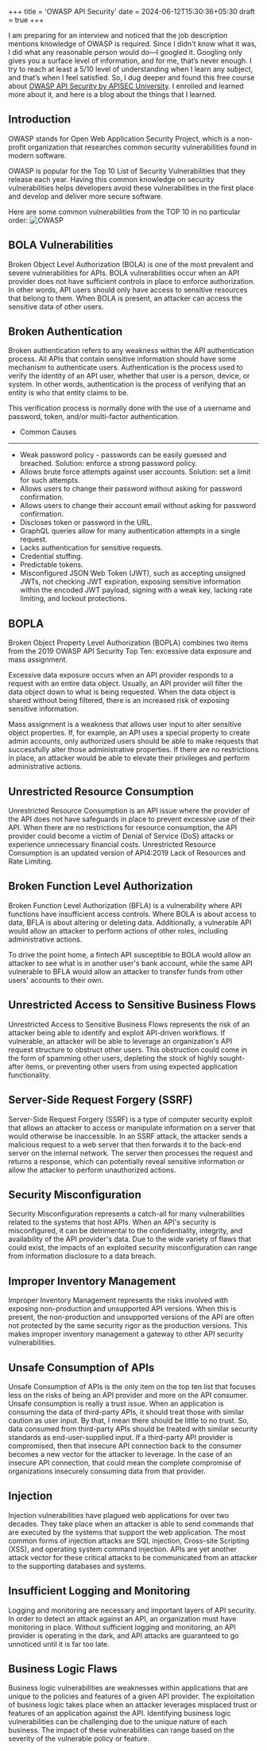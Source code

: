 +++
title = 'OWASP API Security'
date = 2024-06-12T15:30:36+05:30
draft = true
+++

I am preparing for an interview and noticed that the job description mentions knowledge of OWASP is required. Since I didn't know what it was, I did what any reasonable person would do—I googled it. Googling only gives you a surface level of information, and for me, that’s never enough. I try to reach at least a 5/10 level of understanding when I learn any subject, and that’s when I feel satisfied. So, I dug deeper and found this free course about [OWASP API Security by APISEC University](https://university.apisec.ai/products/owasp-api-security-top-10-and-beyond). I enrolled and learned more about it, and here is a blog about the things that I learned.

## Introduction

OWASP stands for Open Web Application Security Project, which is a non-profit organization that researches common security vulnerabilities found in modern software.

OWASP is popular for the Top 10 List of Security Vulnerabilities that they release each year. Having this common knowledge on security vulnerabilities helps developers avoid these vulnerabilities in the first place and develop and deliver more secure software.

Here are some common vulnerabilities from the TOP 10 in no particular order:
![OWASP](/owaps.png)

## BOLA Vulnerabilities
Broken Object Level Authorization (BOLA) is one of the most prevalent and severe vulnerabilities for APIs. BOLA vulnerabilities occur when an API provider does not have sufficient controls in place to enforce authorization. In other words, API users should only have access to sensitive resources that belong to them. When BOLA is present, an attacker can access the sensitive data of other users.

## Broken Authentication
Broken authentication refers to any weakness within the API authentication process. All APIs that contain sensitive information should have some mechanism to authenticate users. Authentication is the process used to verify the identity of an API user, whether that user is a person, device, or system. In other words, authentication is the process of verifying that an entity is who that entity claims to be.

This verification process is normally done with the use of a username and password, token, and/or multi-factor authentication.

- Common Causes
---
- Weak password policy - passwords can be easily guessed and breached. Solution: enforce a strong password policy.
- Allows brute force attempts against user accounts. Solution: set a limit for such attempts.
- Allows users to change their password without asking for password confirmation.
- Allows users to change their account email without asking for password confirmation.
- Discloses token or password in the URL.
- GraphQL queries allow for many authentication attempts in a single request.
- Lacks authentication for sensitive requests.
- Credential stuffing.
- Predictable tokens.
- Misconfigured JSON Web Token (JWT), such as accepting unsigned JWTs, not checking JWT expiration, exposing sensitive information within the encoded JWT payload, signing with a weak key, lacking rate limiting, and lockout protections.

## BOPLA
Broken Object Property Level Authorization (BOPLA) combines two items from the 2019 OWASP API Security Top Ten: excessive data exposure and mass assignment.

Excessive data exposure occurs when an API provider responds to a request with an entire data object. Usually, an API provider will filter the data object down to what is being requested. When the data object is shared without being filtered, there is an increased risk of exposing sensitive information.

Mass assignment is a weakness that allows user input to alter sensitive object properties. If, for example, an API uses a special property to create admin accounts, only authorized users should be able to make requests that successfully alter those administrative properties. If there are no restrictions in place, an attacker would be able to elevate their privileges and perform administrative actions.

## Unrestricted Resource Consumption
Unrestricted Resource Consumption is an API issue where the provider of the API does not have safeguards in place to prevent excessive use of their API. When there are no restrictions for resource consumption, the API provider could become a victim of Denial of Service (DoS) attacks or experience unnecessary financial costs. Unrestricted Resource Consumption is an updated version of API4:2019 Lack of Resources and Rate Limiting.

## Broken Function Level Authorization
Broken Function Level Authorization (BFLA) is a vulnerability where API functions have insufficient access controls. Where BOLA is about access to data, BFLA is about altering or deleting data. Additionally, a vulnerable API would allow an attacker to perform actions of other roles, including administrative actions.

To drive the point home, a fintech API susceptible to BOLA would allow an attacker to see what is in another user's bank account, while the same API vulnerable to BFLA would allow an attacker to transfer funds from other users' accounts to their own.

## Unrestricted Access to Sensitive Business Flows
Unrestricted Access to Sensitive Business Flows represents the risk of an attacker being able to identify and exploit API-driven workflows. If vulnerable, an attacker will be able to leverage an organization's API request structure to obstruct other users. This obstruction could come in the form of spamming other users, depleting the stock of highly sought-after items, or preventing other users from using expected application functionality.

## Server-Side Request Forgery (SSRF)
Server-Side Request Forgery (SSRF) is a type of computer security exploit that allows an attacker to access or manipulate information on a server that would otherwise be inaccessible. In an SSRF attack, the attacker sends a malicious request to a web server that then forwards it to the back-end server on the internal network. The server then processes the request and returns a response, which can potentially reveal sensitive information or allow the attacker to perform unauthorized actions.

## Security Misconfiguration
Security Misconfiguration represents a catch-all for many vulnerabilities related to the systems that host APIs. When an API's security is misconfigured, it can be detrimental to the confidentiality, integrity, and availability of the API provider's data. Due to the wide variety of flaws that could exist, the impacts of an exploited security misconfiguration can range from information disclosure to a data breach.

## Improper Inventory Management
Improper Inventory Management represents the risks involved with exposing non-production and unsupported API versions. When this is present, the non-production and unsupported versions of the API are often not protected by the same security rigor as the production versions. This makes improper inventory management a gateway to other API security vulnerabilities.

## Unsafe Consumption of APIs
Unsafe Consumption of APIs is the only item on the top ten list that focuses less on the risks of being an API provider and more on the API consumer. Unsafe consumption is really a trust issue. When an application is consuming the data of third-party APIs, it should treat those with similar caution as user input. By that, I mean there should be little to no trust. So, data consumed from third-party APIs should be treated with similar security standards as end-user-supplied input. If a third-party API provider is compromised, then that insecure API connection back to the consumer becomes a new vector for the attacker to leverage. In the case of an insecure API connection, that could mean the complete compromise of organizations insecurely consuming data from that provider.

## Injection
Injection vulnerabilities have plagued web applications for over two decades. They take place when an attacker is able to send commands that are executed by the systems that support the web application. The most common forms of injection attacks are SQL injection, Cross-site Scripting (XSS), and operating system command injection. APIs are yet another attack vector for these critical attacks to be communicated from an attacker to the supporting databases and systems.

## Insufficient Logging and Monitoring
Logging and monitoring are necessary and important layers of API security. In order to detect an attack against an API, an organization must have monitoring in place. Without sufficient logging and monitoring, an API provider is operating in the dark, and API attacks are guaranteed to go unnoticed until it is far too late.

## Business Logic Flaws
Business logic vulnerabilities are weaknesses within applications that are unique to the policies and features of a given API provider. The exploitation of business logic takes place when an attacker leverages misplaced trust or features of an application against the API. Identifying business logic vulnerabilities can be challenging due to the unique nature of each business. The impact of these vulnerabilities can range based on the severity of the vulnerable policy or feature.